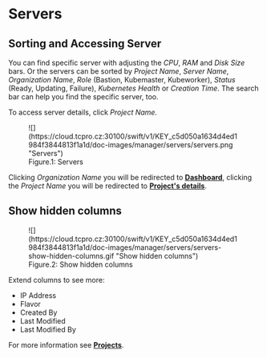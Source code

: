 # **Servers**

## **Sorting and Accessing Server**

You can find specific server with adjusting the *CPU*, *RAM* and *Disk* *Size* bars. Or the servers can be sorted by *Project Name*, *Server Name*, *Organization Name*, *Role* (Bastion, Kubemaster, Kubeworker), *Status* (Ready, Updating, Failure), *Kubernetes Health* or *Creation Time*. The search bar can help you find the specific server, too.

To access server details, click *Project Name.*

<figure markdown>
  ![](https://cloud.tcpro.cz:30100/swift/v1/KEY_c5d050a1634d4ed1984f3844813f1a1d/doc-images/manager/servers/servers.png "Servers")
  <figcaption>Figure.1: Servers</figcaption>
</figure>

Clicking *Organization Name* you will be redirected to [**Dashboard**](../dashboard), clicking the *Project Name* you will be redirected to [**Project's details**](../projects/project-details-k8s/).

## **Show hidden columns**

<figure markdown>
  ![](https://cloud.tcpro.cz:30100/swift/v1/KEY_c5d050a1634d4ed1984f3844813f1a1d/doc-images/manager/servers/servers-show-hidden-columns.gif "Show hidden columns")
  <figcaption>Figure.2: Show hidden columns</figcaption>
</figure>

Extend columns to see more:

* IP Address
* Flavor
* Created By
* Last Modified
* Last Modified By

For more information see [**Projects**](../projects).
